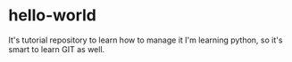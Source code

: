 # hello-world
It's tutorial repository to learn how to manage it
I'm learning python, so it's smart to learn GIT as well.

